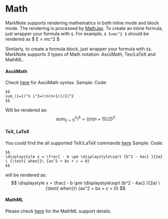 # Math
MarkNote supports rendering mathematics in both inline mode and block mode.  The rendering is processed by [MathJax](https://www.mathjax.org).
To create an inline formula, just wrapper your formula with `$`. For example,   `$ E=mc^2 $`  should be rendered as  $ E = mc^2  $

Similarly, to create a formula block, just wrapper your formula with `$$`.
MarkNote supports 3 types of Math notation: AsciiMath, Tex/LaTeX and MathML. 
#### AsciiMath
Check [here](http://www1.chapman.edu/~jipsen/mathml/asciimathsyntax.html) for AsciiMath syntax.
Sample:
Code:
```
$$
sum_(i=1)^n i^3=((n(n+1))/2)^2
$$
```
Will be rendered as:
$$
sum_(i=1)^n i^3=((n(n+1))/2)^2
$$

#### TeX, LaTeX
You could find the all supported TeX/LaTeX commands [here](http://docs.mathjax.org/en/latest/tex.html#supported-latex-commands)
Sample:
Code:
```
$$
\displaystyle x = \frac{ - b \pm \displaystyle\sqrt {b^2 - 4ac} }{2a}
\ {\text{ when}}\ {ax^2 + bx + c = 0}
$$
```
will be rendered as:
$$
\displaystyle x = \frac{ - b \pm \displaystyle\sqrt {b^2 - 4ac} }{2a}
\ {\text{ when}}\ {ax^2 + bx + c = 0}
$$

#### MathML
Please check [here](http://docs.mathjax.org/en/latest/mathml.html#supported-mathml-commands) for the MathML support details.
